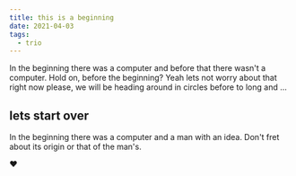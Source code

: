 ```yaml
---
title: this is a beginning
date: 2021-04-03
tags:
  - trio
---
```


In the beginning there was a computer and before that there wasn't a computer.
Hold on, before the beginning? Yeah lets not worry about that right now please,
we will be heading around in circles before to long and ...

## lets start over

In the beginning there was a computer and a man with an idea. Don't fret about
its origin or that of the man's.


:heart:
